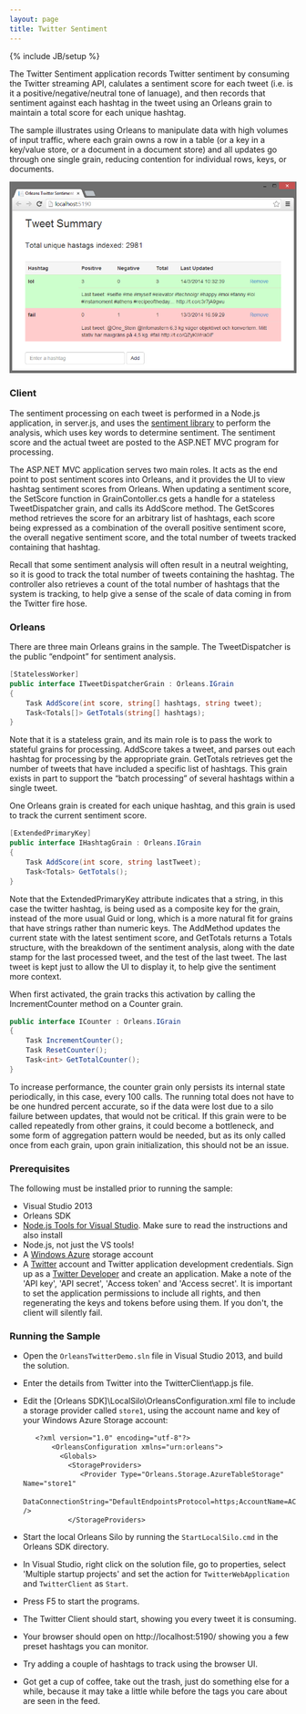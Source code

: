 ```yaml
---
layout: page
title: Twitter Sentiment
---
```

{% include JB/setup %}

The Twitter Sentiment application records Twitter sentiment by consuming the Twitter streaming API, calulates a sentiment score for each tweet (i.e. is it a positive/negative/neutral tone of lanuage), and then records that sentiment against each hashtag in the tweet using an Orleans grain to maintain a total score for each unique hashtag.

The sample illustrates using Orleans to manipulate data with high volumes of input traffic, where each grain owns a row in a table (or a key in a key/value store, or a document in a document store) and all updates go through one single grain, reducing contention for individual rows, keys, or documents.

![](Twitter-Sentiment.png)

### Client 
The sentiment processing on each tweet is performed in a Node.js application, in server.js, and uses the [sentiment library](https://github.com/thisandagain/sentiment) to perform the analysis, which uses key words to determine sentiment. The sentiment score and the actual tweet are posted to the ASP.NET MVC program for processing.

The ASP.NET MVC application serves two main roles. It acts as the end point to post sentiment scores into Orleans, and it provides the UI to view hashtag sentiment scores from Orleans. When updating a sentiment score, the SetScore function in GrainContoller.cs gets a handle for a stateless TweetDispatcher grain, and calls its AddScore method. The GetScores method retrieves the score for an arbitrary list of hashtags, each score being expressed as a combination of the overall positive sentiment score, the overall negative sentiment score, and the total number of tweets tracked containing that hashtag.

Recall that some sentiment analysis will often result in a neutral weighting, so it is good to track the total number of tweets containing the hashtag. The controller also retrieves a count of the total number of hashtags that the system is tracking, to help give a sense of the scale of data coming in from the Twitter fire hose. 

### Orleans
There are three main Orleans grains in the sample. The TweetDispatcher is the public “endpoint” for sentiment analysis.

``` csharp
[StatelessWorker]
public interface ITweetDispatcherGrain : Orleans.IGrain 
{
    Task AddScore(int score, string[] hashtags, string tweet);
    Task<Totals[]> GetTotals(string[] hashtags); 
}
```

Note that it is a stateless grain, and its main role is to pass the work to stateful grains for processing. AddScore takes a tweet, and parses out each hashtag for processing by the appropriate grain. GetTotals retrieves get the number of tweets that have included a specific list of hashtags. This grain exists in part to support the “batch processing” of several hashtags within a single tweet.

One Orleans grain is created for each unique hashtag, and this grain is used to track the current sentiment score.

``` csharp
[ExtendedPrimaryKey]
public interface IHashtagGrain : Orleans.IGrain 
{
    Task AddScore(int score, string lastTweet);
    Task<Totals> GetTotals();
}
```    


Note that the ExtendedPrimaryKey attribute indicates that a string, in this case the twitter hashtag, is being used as a composite key for the grain, instead of the more usual Guid or long, which is a more natural fit for grains that have strings rather than numeric keys. The AddMethod updates the current state with the latest sentiment score, and GetTotals returns a Totals structure, with the breakdown of the sentiment analysis, along with the date stamp for the last processed tweet, and the test of the last tweet. The last tweet is kept just to allow the UI to display it, to help give the sentiment more context.

When first activated, the grain tracks this activation by calling the IncrementCounter method on a Counter grain.

``` csharp
public interface ICounter : Orleans.IGrain 
{
    Task IncrementCounter();
    Task ResetCounter();
    Task<int> GetTotalCounter(); 
}
```


To increase performance, the counter grain only persists its internal state periodically, in this case, every 100 calls. The running total does not have to be one hundred percent accurate, so if the data were lost due to a silo failure between updates, that would not be critical. If this grain were to be called repeatedly from other grains, it could become a bottleneck, and some form of aggregation pattern would be needed, but as its only called once from each grain, upon grain initialization, this should not be an issue. 

### Prerequisites
The following must be installed prior to running the sample:

* Visual Studio 2013 
* Orleans SDK 
* [Node.js Tools for Visual Studio](https://nodejstools.codeplex.com/). Make sure to read the instructions and also install
* Node.js, not just the VS tools! 
* A [Windows Azure](http://www.windowsazure.com/) storage account 
* A [Twitter](https://twitter.com/) account and Twitter application development credentials. Sign up as a [Twitter Developer](https://dev.twitter.com/) and create an application. Make a note of the 'API key', 'API secret', 'Access token' and 'Access secret'. It is important to set the application permissions to include all rights, and then regenerating the keys and tokens before using them. If you don't, the client will silently fail.

### Running the Sample
* Open the `OrleansTwitterDemo.sln` file in Visual Studio 2013, and build the solution. 
* Enter the details from Twitter into the TwitterClient\app.js file. 
* Edit the [Orleans SDK]\LocalSilo\OrleansConfiguration.xml file to include a storage provider called `store1`, using the account name and key of your Windows Azure Storage account:

         <?xml version="1.0" encoding="utf-8"?>
             <OrleansConfiguration xmlns="urn:orleans">
               <Globals>
                 <StorageProviders>
                    <Provider Type="Orleans.Storage.AzureTableStorage" Name="store1"           
                          DataConnectionString="DefaultEndpointsProtocol=https;AccountName=ACCCOUNT_NAME;AccountKey=ACCOUNT_KEY" />
                 </StorageProviders>

* Start the local Orleans Silo by running the `StartLocalSilo.cmd` in the Orleans SDK directory. 
* In Visual Studio, right click on the solution file, go to properties, select 'Multiple startup projects' and set the action for `TwitterWebApplication` and `TwitterClient` as `Start`. 
* Press F5 to start the programs. 
* The Twitter Client should start, showing you every tweet it is consuming. 
* Your browser should open on http://localhost:5190/ showing you a few preset hashtags you can monitor. 
* Try adding a couple of hashtags to track using the browser UI. 
* Got get a cup of coffee, take out the trash, just do something else for a while, because it may take a little while before the tags you care about are seen in the feed.









